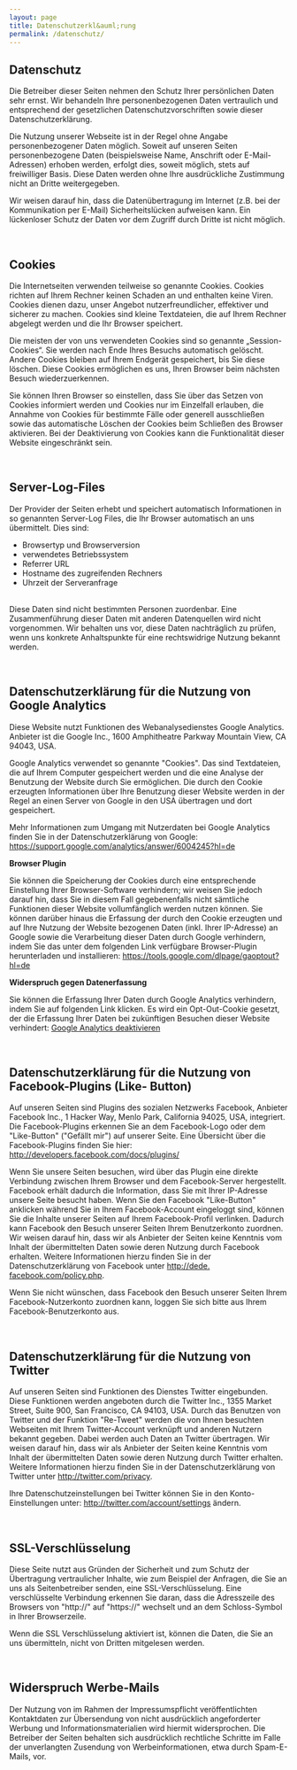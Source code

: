 ```yaml
---
layout: page
title: Datenschutzerkl&auml;rung
permalink: /datenschutz/
---
```


<h2>Datenschutz</h2> <p>Die Betreiber
dieser Seiten nehmen den Schutz Ihrer pers&ouml;nlichen Daten sehr ernst. Wir
behandeln Ihre personenbezogenen Daten vertraulich und entsprechend der
gesetzlichen Datenschutzvorschriften sowie dieser
Datenschutzerkl&auml;rung.</p> <p>Die Nutzung unserer Webseite ist in der
Regel ohne Angabe personenbezogener Daten m&ouml;glich. Soweit auf unseren
Seiten personenbezogene Daten (beispielsweise Name, Anschrift oder E-Mail-
Adressen) erhoben werden, erfolgt dies, soweit m&ouml;glich, stets auf
freiwilliger Basis. Diese Daten werden ohne Ihre ausdr&uuml;ckliche
Zustimmung nicht an Dritte weitergegeben.</p> <p>Wir weisen darauf hin, dass
die Daten&uuml;bertragung im Internet (z.B. bei der Kommunikation per E-Mail)
Sicherheitsl&uuml;cken aufweisen kann. Ein l&uuml;ckenloser Schutz der Daten
vor dem Zugriff durch Dritte ist nicht m&ouml;glich.</p><p>&nbsp;</p>
<h2>Cookies</h2> <p>Die Internetseiten verwenden teilweise so genannte
Cookies. Cookies richten auf Ihrem Rechner keinen Schaden an und enthalten
keine Viren. Cookies dienen dazu, unser Angebot nutzerfreundlicher,
effektiver und sicherer zu machen. Cookies sind kleine Textdateien, die auf
Ihrem Rechner abgelegt werden und die Ihr Browser speichert.</p> <p>Die
meisten der von uns verwendeten Cookies sind so genannte „Session-Cookies“.
Sie werden nach Ende Ihres Besuchs automatisch gel&ouml;scht. Andere Cookies
bleiben auf Ihrem Endger&auml;t gespeichert, bis Sie diese l&ouml;schen.
Diese Cookies erm&ouml;glichen es uns, Ihren Browser beim n&auml;chsten
Besuch wiederzuerkennen.</p> <p>Sie k&ouml;nnen Ihren Browser so einstellen,
dass Sie &uuml;ber das Setzen von Cookies informiert werden und Cookies nur
im Einzelfall erlauben, die Annahme von Cookies f&uuml;r bestimmte F&auml;lle
oder generell ausschlie&szlig;en sowie das automatische L&ouml;schen der
Cookies beim Schlie&szlig;en des Browser aktivieren. Bei der Deaktivierung
von Cookies kann die Funktionalit&auml;t dieser Website eingeschr&auml;nkt
sein.</p><p>&nbsp;</p> <h2>Server-Log-Files</h2> <p>Der Provider der Seiten
erhebt und speichert automatisch Informationen in so genannten Server-Log
Files, die Ihr Browser automatisch an uns &uuml;bermittelt. Dies sind:</p>
<ul> <li>Browsertyp und Browserversion</li> <li>verwendetes
Betriebssystem</li> <li>Referrer URL</li> <li>Hostname des zugreifenden
Rechners</li> <li>Uhrzeit der Serveranfrage</li> </ul> <p><br />Diese Daten
sind nicht bestimmten Personen zuordenbar. Eine Zusammenf&uuml;hrung dieser
Daten mit anderen Datenquellen wird nicht vorgenommen. Wir behalten uns vor,
diese Daten nachtr&auml;glich zu pr&uuml;fen, wenn uns konkrete Anhaltspunkte
f&uuml;r eine rechtswidrige Nutzung bekannt werden.</p><p>&nbsp;</p>
<h2>Datenschutzerkl&auml;rung f&uuml;r die Nutzung von Google Analytics</h2>
<p>Diese Website nutzt Funktionen des Webanalysedienstes Google Analytics.
Anbieter ist die Google Inc., 1600 Amphitheatre Parkway Mountain View, CA
94043, USA.</p> <p>Google Analytics verwendet so genannte "Cookies". Das sind
Textdateien, die auf Ihrem Computer gespeichert werden und die eine Analyse
der Benutzung der Website durch Sie erm&ouml;glichen. Die durch den Cookie
erzeugten Informationen &uuml;ber Ihre Benutzung dieser Website werden in der
Regel an einen Server von Google in den USA &uuml;bertragen und dort
gespeichert.</p> <p>Mehr Informationen zum Umgang mit Nutzerdaten bei Google
Analytics finden Sie in der Datenschutzerkl&auml;rung von Google: <a
href="https://support.google.com/analytics/answer/6004245?hl=de">https://support.google.com/analytics/answer/6004245?hl=de</a></p>
<p><strong>Browser Plugin</strong></p> <p>Sie k&ouml;nnen die Speicherung der
Cookies durch eine entsprechende Einstellung Ihrer Browser-Software
verhindern; wir weisen Sie jedoch darauf hin, dass Sie in diesem Fall
gegebenenfalls nicht s&auml;mtliche Funktionen dieser Website
vollumf&auml;nglich werden nutzen k&ouml;nnen. Sie k&ouml;nnen dar&uuml;ber
hinaus die Erfassung der durch den Cookie erzeugten und auf Ihre Nutzung der
Website bezogenen Daten (inkl. Ihrer IP-Adresse) an Google sowie die
Verarbeitung dieser Daten durch Google verhindern, indem Sie das unter dem
folgenden Link verf&uuml;gbare Browser-Plugin herunterladen und installieren:
<a
href="https://tools.google.com/dlpage/gaoptout?hl=de">https://tools.google.com/dlpage/gaoptout?hl=de</a></p>
<p><strong>Widerspruch gegen Datenerfassung</strong></p> <p>Sie k&ouml;nnen
die Erfassung Ihrer Daten durch Google Analytics verhindern, indem Sie auf
folgenden Link klicken. Es wird ein Opt-Out-Cookie gesetzt, der die Erfassung
Ihrer Daten bei zuk&uuml;nftigen Besuchen dieser Website verhindert: <a
href="javascript:gaOptout();">Google Analytics
deaktivieren</a></p><p>&nbsp;</p> 

<h2>Datenschutzerkl&auml;rung f&uuml;r die Nutzung von Facebook-Plugins (Like-
Button)</h2> <p>Auf unseren Seiten sind Plugins des sozialen Netzwerks
Facebook, Anbieter Facebook Inc., 1 Hacker Way, Menlo Park, California 94025,
USA, integriert. Die Facebook-Plugins erkennen Sie an dem Facebook-Logo oder
dem "Like-Button" ("Gef&auml;llt mir") auf unserer Seite. Eine &Uuml;bersicht
&uuml;ber die Facebook-Plugins finden Sie hier: <a
href="http://developers.facebook.com/docs/plugins/">http://developers.facebook.com/docs/plugins/</a></p>

<p>Wenn Sie unsere Seiten besuchen, wird &uuml;ber das Plugin eine direkte
Verbindung zwischen Ihrem Browser und dem Facebook-Server hergestellt.
Facebook erh&auml;lt dadurch die Information, dass Sie mit Ihrer IP-Adresse
unsere Seite besucht haben. Wenn Sie den Facebook "Like-Button" anklicken
w&auml;hrend Sie in Ihrem Facebook-Account eingeloggt sind, k&ouml;nnen Sie
die Inhalte unserer Seiten auf Ihrem Facebook-Profil verlinken. Dadurch kann
Facebook den Besuch unserer Seiten Ihrem Benutzerkonto zuordnen. Wir weisen
darauf hin, dass wir als Anbieter der Seiten keine Kenntnis vom Inhalt der
&uuml;bermittelten Daten sowie deren Nutzung durch Facebook erhalten. Weitere
Informationen hierzu finden Sie in der Datenschutzerkl&auml;rung von Facebook
unter <a href="http://de-de.facebook.com/policy.php">http://dede.
facebook.com/policy.php</a>.</p> <p>Wenn Sie nicht w&uuml;nschen, dass
Facebook den Besuch unserer Seiten Ihrem Facebook-Nutzerkonto zuordnen kann,
loggen Sie sich bitte aus Ihrem Facebook-Benutzerkonto aus.</p><p>&nbsp;</p>
<h2>Datenschutzerkl&auml;rung f&uuml;r die Nutzung von Twitter</h2> <p>Auf
unseren Seiten sind Funktionen des Dienstes Twitter eingebunden. Diese
Funktionen werden angeboten durch die Twitter Inc., 1355 Market Street, Suite
900, San Francisco, CA 94103, USA. Durch das Benutzen von Twitter und der
Funktion "Re-Tweet" werden die von Ihnen besuchten Webseiten mit Ihrem
Twitter-Account verkn&uuml;pft und anderen Nutzern bekannt gegeben. Dabei
werden auch Daten an Twitter &uuml;bertragen. Wir weisen darauf hin, dass wir
als Anbieter der Seiten keine Kenntnis vom Inhalt der &uuml;bermittelten
Daten sowie deren Nutzung durch Twitter erhalten. Weitere Informationen
hierzu finden Sie in der Datenschutzerkl&auml;rung von Twitter unter <a
href="http://twitter.com/privacy">http://twitter.com/privacy</a>.</p> <p>Ihre
Datenschutzeinstellungen bei Twitter k&ouml;nnen Sie in den Konto-
Einstellungen unter: <a
href="http://twitter.com/account/settings">http://twitter.com/account/settings</a>
&auml;ndern.</p><p>&nbsp;</p> 

<h2>SSL-Verschl&uuml;sselung</h2> <p>Diese Seite nutzt aus Gr&uuml;nden der
Sicherheit und zum Schutz der &Uuml;bertragung vertraulicher Inhalte, wie zum
Beispiel der Anfragen, die Sie an uns als Seitenbetreiber senden, eine SSL-Verschl&uuml;sselung. Eine verschl&uuml;sselte Verbindung erkennen Sie daran,
dass die Adresszeile des Browsers von &quot;http://&quot; auf
&quot;https://&quot; wechselt und an dem Schloss-Symbol in Ihrer
Browserzeile.</p> <p>Wenn die SSL Verschl&uuml;sselung aktiviert ist,
k&ouml;nnen die Daten, die Sie an uns &uuml;bermitteln, nicht von Dritten
mitgelesen werden.</p><p>&nbsp;</p> <h2>Widerspruch Werbe-Mails</h2> <p>Der
Nutzung von im Rahmen der Impressumspflicht ver&ouml;ffentlichten
Kontaktdaten zur &Uuml;bersendung von nicht ausdr&uuml;cklich angeforderter
Werbung und Informationsmaterialien wird hiermit widersprochen. Die Betreiber
der Seiten behalten sich ausdr&uuml;cklich rechtliche Schritte im Falle der
unverlangten Zusendung von Werbeinformationen, etwa durch Spam-E-Mails,
vor.</p><p>&nbsp;</p>